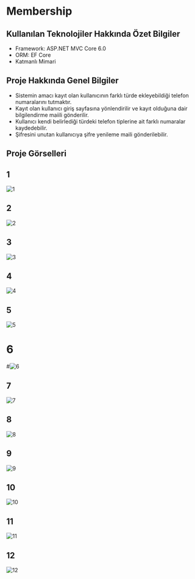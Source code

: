 # Membership

## Kullanılan Teknolojiler Hakkında Özet Bilgiler
* Framework: ASP.NET MVC Core 6.0
* ORM: EF Core
* Katmanlı Mimari

## Proje Hakkında Genel Bilgiler

* Sistemin amacı kayıt olan kullanıcının farklı türde ekleyebildiği telefon numaralarını tutmaktır.
* Kayıt olan kullanıcı giriş sayfasına yönlendirilir ve kayıt olduğuna dair bilgilendirme maiili gönderilir.
* Kullanıcı kendi belirlediği türdeki telefon tiplerine ait farklı numaralar kaydedebilir.
* Şifresini unutan kullanıcıya şifre yenileme maili gönderilebilir.

## Proje Görselleri

## 1
![1](https://user-images.githubusercontent.com/103080618/227788215-5ceba9a9-93f2-4ef3-9c74-5d8f02851f5d.png)

## 2
![2](https://user-images.githubusercontent.com/103080618/227788225-0abe016b-5e51-41a9-a35c-18204b129604.png)

## 3
![3](https://user-images.githubusercontent.com/103080618/227788231-c4e700ce-a219-47b2-a29f-4f4dbc6036f2.png)

## 4
![4](https://user-images.githubusercontent.com/103080618/227788240-1a37ee01-dfb0-4f28-8a5d-19d11aae2cdc.png)

## 5
![5](https://user-images.githubusercontent.com/103080618/227788252-a68c86dc-f258-4cd4-ac9f-f1547f473d3a.png)

# 6
#![6](https://user-images.githubusercontent.com/103080618/227788262-45f3ea89-3b45-4ec6-9454-2eaa1d4d9b93.png)


## 7
![7](https://user-images.githubusercontent.com/103080618/227788272-426661cd-469d-4c8f-a83c-86dccac84c65.png)

## 8
![8](https://user-images.githubusercontent.com/103080618/227788291-49d6d48b-beeb-4db5-8644-7d85f5fba988.png)

## 9
![9](https://user-images.githubusercontent.com/103080618/227788297-eb254d20-e0b3-45a7-9f01-28af0702ec2f.png)

## 10
![10](https://user-images.githubusercontent.com/103080618/227788299-11c0a506-1d1d-40a2-a765-24f69a2ea563.png)

## 11
![11](https://user-images.githubusercontent.com/103080618/227788814-780ddffe-d0c9-4aed-8e32-c832243d65f1.png)

## 12
![12](https://user-images.githubusercontent.com/103080618/227788818-5aeb8b97-9ee3-4c46-82aa-abc19ecfc1e8.png)








